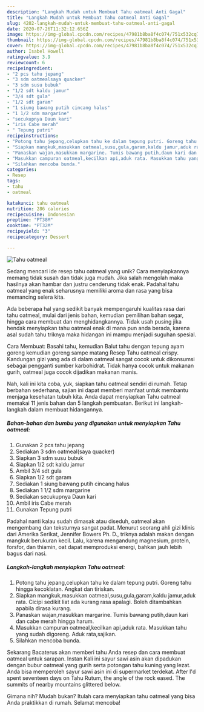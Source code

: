 ```yaml
---
description: "Langkah Mudah untuk Membuat Tahu oatmeal Anti Gagal"
title: "Langkah Mudah untuk Membuat Tahu oatmeal Anti Gagal"
slug: 4202-langkah-mudah-untuk-membuat-tahu-oatmeal-anti-gagal
date: 2020-07-26T11:32:12.656Z
image: https://img-global.cpcdn.com/recipes/47981b8ba8f4c074/751x532cq70/tahu-oatmeal-foto-resep-utama.jpg
thumbnail: https://img-global.cpcdn.com/recipes/47981b8ba8f4c074/751x532cq70/tahu-oatmeal-foto-resep-utama.jpg
cover: https://img-global.cpcdn.com/recipes/47981b8ba8f4c074/751x532cq70/tahu-oatmeal-foto-resep-utama.jpg
author: Isabel Howell
ratingvalue: 3.9
reviewcount: 6
recipeingredient:
- "2 pcs tahu jepang"
- "3 sdm oatmealsaya quacker"
- "3 sdm susu bubuk"
- "1/2 sdt kaldu jamur"
- "3/4 sdt gula"
- "1/2 sdt garam"
- "1 siung bawang putih cincang halus"
- "1 1/2 sdm margarine"
- "secukupnya Daun kari"
- "iris Cabe merah"
- " Tepung putri"
recipeinstructions:
- "Potong tahu jepang,celupkan tahu ke dalam tepung putri. Goreng tahu hingga kecoklatan. Angkat dan tiriskan."
- "Siapkan mangkuk,masukkan oatmeal,susu,gula,garam,kaldu jamur,aduk rata. Cicipi sedikit liat ada kurang rasa apalagi. Boleh ditambahkan apabila dirasa kurang."
- "Panaskan wajan,masukkan margarine. Tumis bawang putih,daun kari dan cabe merah hingga harum."
- "Masukkan campuran oatmeal,kecilkan api,aduk rata. Masukkan tahu yang sudah digoreng. Aduk rata,sajikan."
- "Silahkan mencoba bunda."
categories:
- Resep
tags:
- tahu
- oatmeal

katakunci: tahu oatmeal 
nutrition: 286 calories
recipecuisine: Indonesian
preptime: "PT38M"
cooktime: "PT32M"
recipeyield: "3"
recipecategory: Dessert

---
```



![Tahu oatmeal](https://img-global.cpcdn.com/recipes/47981b8ba8f4c074/751x532cq70/tahu-oatmeal-foto-resep-utama.jpg)

Sedang mencari ide resep tahu oatmeal yang unik? Cara menyiapkannya memang tidak susah dan tidak juga mudah. Jika salah mengolah maka hasilnya akan hambar dan justru cenderung tidak enak. Padahal tahu oatmeal yang enak seharusnya memiliki aroma dan rasa yang bisa memancing selera kita.

Ada beberapa hal yang sedikit banyak mempengaruhi kualitas rasa dari tahu oatmeal, mulai dari jenis bahan, kemudian pemilihan bahan segar, hingga cara membuat dan menghidangkannya. Tidak usah pusing jika hendak menyiapkan tahu oatmeal enak di mana pun anda berada, karena asal sudah tahu triknya maka hidangan ini mampu menjadi suguhan spesial.

Cara Membuat: Basahi tahu, kemudian Balut tahu dengan tepung ayam goreng kemudian goreng sampe matang Resep Tahu oatmeal crispy. Kandungan gizi yang ada di dalam oatmeal sangat cocok untuk dikonsumsi sebagai pengganti sumber karbohidrat. Tidak hanya cocok untuk makanan gurih, oatmeal juga cocok dijadikan makanan manis.


Nah, kali ini kita coba, yuk, siapkan tahu oatmeal sendiri di rumah. Tetap berbahan sederhana, sajian ini dapat memberi manfaat untuk membantu menjaga kesehatan tubuh kita. Anda dapat menyiapkan Tahu oatmeal memakai 11 jenis bahan dan 5 langkah pembuatan. Berikut ini langkah-langkah dalam membuat hidangannya.

<!--inarticleads1-->

##### Bahan-bahan dan bumbu yang digunakan untuk menyiapkan Tahu oatmeal:

1. Gunakan 2 pcs tahu jepang
1. Sediakan 3 sdm oatmeal(saya quacker)
1. Siapkan 3 sdm susu bubuk
1. Siapkan 1/2 sdt kaldu jamur
1. Ambil 3/4 sdt gula
1. Siapkan 1/2 sdt garam
1. Sediakan 1 siung bawang putih cincang halus
1. Sediakan 1 1/2 sdm margarine
1. Sediakan secukupnya Daun kari
1. Ambil iris Cabe merah
1. Gunakan  Tepung putri


Padahal nanti kalau sudah dimasak atau diseduh, oatmeal akan mengembang dan teksturnya sangat padat. Menurut seorang ahli gizi klinis dari Amerika Serikat, Jennifer Bowers Ph. D., triknya adalah makan dengan mangkuk berukuran kecil. Lalu, karena mengandung magnesium, protein, forsfor, dan thiamin, oat dapat memproduksi energi, bahkan jauh lebih bagus dari nasi. 

<!--inarticleads2-->

##### Langkah-langkah menyiapkan Tahu oatmeal:

1. Potong tahu jepang,celupkan tahu ke dalam tepung putri. Goreng tahu hingga kecoklatan. Angkat dan tiriskan.
1. Siapkan mangkuk,masukkan oatmeal,susu,gula,garam,kaldu jamur,aduk rata. Cicipi sedikit liat ada kurang rasa apalagi. Boleh ditambahkan apabila dirasa kurang.
1. Panaskan wajan,masukkan margarine. Tumis bawang putih,daun kari dan cabe merah hingga harum.
1. Masukkan campuran oatmeal,kecilkan api,aduk rata. Masukkan tahu yang sudah digoreng. Aduk rata,sajikan.
1. Silahkan mencoba bunda.


Sekarang Bacaterus akan memberi tahu Anda resep dan cara membuat oatmeal untuk sarapan. Instan Kali ini sayur sawi asin akan dipadukan dengan bubur oatmeal yang gurih serta potongan tahu kuning yang lezat. Anda bisa memperoleh sayur sawi asin ini di supermarket terdekat. After I&#39;d spent seventeen days on Tahu Rutum, the angle of the rock eased. The summits of nearby mountains glittered below. 

Gimana nih? Mudah bukan? Itulah cara menyiapkan tahu oatmeal yang bisa Anda praktikkan di rumah. Selamat mencoba!
